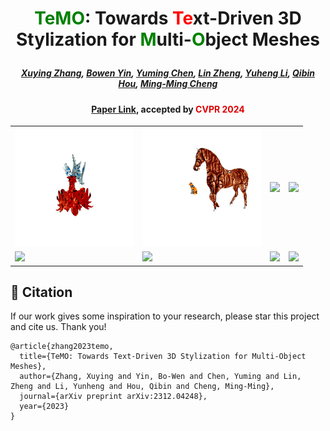 # <p align="center"> <font color=#008000>TeMO</font>: Towards <font color=#FF0000>Te</font>xt-Driven 3D Stylization for <font color=#008000>M</font>ulti-<font color=#008000>O</font>bject Meshes </p>

#####  <p align="center"> [Xuying Zhang](https://zhangxuying1004.github.io), [Bowen Yin](https://scholar.google.com/citations?hl=zh-CN&user=xr_FRrEAAAAJ), [Yuming Chen](https://scholar.google.com/citations?user=EweNbRAAAAAJ&hl=zh-CN), [Lin Zheng](https://scholar.google.com/citations?user=aCKl1R0AAAAJ&hl=zh-CN), [Yuheng Li](), [Qibin Hou](https://scholar.google.com/citations?user=fF8OFV8AAAAJ&hl=zh-CN), [Ming-Ming Cheng](https://scholar.google.com/citations?user=huWpVyEAAAAJ&hl=zh-CN)</p>

#### <p align="center"> [Paper Link](https://arxiv.org/pdf/2312.04248.pdf), accepted by <font color=#dd0000>CVPR 2024</font></p>


<table class="gif_table">
  <tbody>
    <tr>
     <td class="gif_td1"><img src="images/a-fire-dragon-an-ice-dragon.gif" width="190"/></td>
     <td class="gif_td2"><img src="images/A garfield cat and a brown horse.gif" width="190"/></td>
     <td class="gif_td3"><img src="images/a wicker vase and a candle in jeans.gif.gif" width="190"/></td>
     <td class="gif_td4"><img src="images/superman-ice-whale-fire-dragon.gif" width="190"/></td>
   </tr>
    <tr>
     <td class="gif_td1"><img src="images/A ginger cat is sitting on a grey leather sofa.gif" width="190"/></td>
     <td class="gif_td2"><img src="images/The batman is laying on a brick bed.gif" width="190"/></td>
     <td class="gif_td3"><img src="images/A brown squirrel is sitting on a bark chair.gif" width="190"/></td>
     <td class="gif_td4"><img src="images/A blue steel lamp and a cactus vase are placed on a wood table.gif" width="190"/></td>
   </tr>
  </tbody>
</table>


## 📖 Citation

If our work gives some inspiration to your research, please star this project and cite us. Thank you!

```
@article{zhang2023temo,
  title={TeMO: Towards Text-Driven 3D Stylization for Multi-Object Meshes},
  author={Zhang, Xuying and Yin, Bo-Wen and Chen, Yuming and Lin, Zheng and Li, Yunheng and Hou, Qibin and Cheng, Ming-Ming},
  journal={arXiv preprint arXiv:2312.04248},
  year={2023}
}
```
